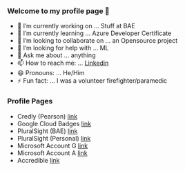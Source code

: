 ### Welcome to my profile page 👋

- 🔭 I’m currently working on ... Stuff at BAE
- 🌱 I’m currently learning ...   Azure Developer Certificate
- 👯 I’m looking to collaborate on ...  an Opensource project 
- 🤔 I’m looking for help with ... ML 
- 💬 Ask me about ... anything
- 📫 How to reach me: ... [Linkedin](https://www.linkedin.com/in/ir4engineer/)
- 😄 Pronouns: ... He/Him
- ⚡ Fun fact: ... I was a volunteer firefighter/paramedic

### Profile Pages

- Credly (Pearson) [link](https://www.credly.com/users/nicholas-busby/badges)
- Google Cloud Badges [link](https://www.cloudskillsboost.google/public_profiles/edb37aed-0c03-41e3-8f58-d875931fdf01)
- PluralSight (BAE) [link](https://app.pluralsight.com/profile/nicholas-busby-c2)
- PluralSight (Personal) [link](https://app.pluralsight.com/profile/nicholas-busby#0)
- Microsoft Account G [link](https://learn.microsoft.com/en-us/users/nicholasbusby-1422/)
- Microsoft Account A [link](https://learn.microsoft.com/en-us/users/nicholasbusby-8374/)
- Accredible [link](https://www.credential.net/profile/nicholasjohnbusbynicholasjohnbusby/wallet#gs.680zth)


